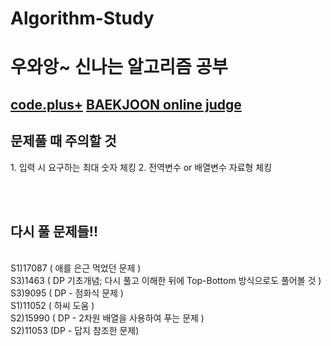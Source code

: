 # Algorithm-Study
<h1>우와앙~ 신나는 알고리즘 공부</h1>
  
<h2>
  <a href="https://code.plus/course/41" target="_blank">code.plus+</a>
  <a href="https://www.acmicpc.net" target="_blank">BAEKJOON online judge</a>
</h2>

<h2>문제풀 때 주의할 것</h2>
1. 입력 시 요구하는 최대 숫자 체킹
2. 전역변수 or 배열변수 자료형 체킹

<br><br>
<h2>다시 풀 문제들!!</h2>
<br>S1)17087 ( 애를 은근 먹었던 문제 )
<br>S3)1463 ( DP 기초개념; 다시 풀고 이해한 뒤에 Top-Bottom 방식으로도 풀어볼 것 )
<br>S3)9095 ( DP - 점화식 문제 )
<br>S1)11052 ( 하씨 도움 )
<br>S2)15990 ( DP - 2차원 배열을 사용하여 푸는 문제 )
<br>S2)11053 (DP - 답지 참조한 문제)
